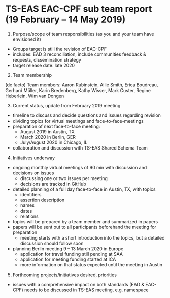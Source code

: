 # TS-EAS EAC-CPF sub team report (19 February – 14 May 2019)

1. Purpose/scope of team responsibilities (as you and your team have envisioned it)
*	Groups target is still the revision of EAC-CPF
*	includes: EAD 3 reconciliation, include communities feedback & requests, dissemination strategy
*	target release date: late 2020

2. Team membership

(de facto) Team members: Aaron Rubinstein, Ailie Smith, Erica Boudreau, Gerhard Müller, Karin Bredenberg, Kathy Wisser, Mark Custer, Regine Heberlein, Wim van Dongen 

3. Current status, update from February 2019 meeting
*	timeline to discuss and decide questions and issues regarding revision
*	dividing topics for virtual meetings and face-to-face-meetings
*	preparation of next face-to-face meeting:
	*	August 2019 in Austin, TX
	* March 2020 in Berlin, GER
	*	July/August 2020 in Chicago, IL
*	collaboration and discussion with TS-EAS Shared Schema Team

4. Initiatives underway
*	ongoing monthly virtual meetings of 90 min with discussion and decisions on issues
	*	discussing one or two issues per meeting
	*	decisions are tracked in GitHub
*	detailed planning of a full day face-to-face in Austin, TX, with topics
	*	identifiers
	*	assertion description
	*	names
	*	dates
	*	relations
*	topics will be prepared by a team member and summarized in papers
*	papers will be sent out to all participants beforehand the meeting for preparation
	*	meeting starts with a short introduction into the topics, but a detailed discussion should follow soon
*	planning Berlin meeting 9 – 13 March 2020 in Europe
	*	application for travel funding still pending at SAA
	*	application for meeting funding started at ICA
	*	more information on that status expected until the meeting in Austin

5. Forthcoming projects/initiatives desired, priorities
*	issues with a comprehensive impact on both standards (EAD & EAC-CPF) needs to be discussed in TS-EAS meeting, e.g. namespace
